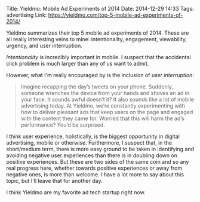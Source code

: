Title: Yieldmo: Mobile Ad Experiments of 2014
Date: 2014-12-29 14:33
Tags: advertising
Link: https://yieldmo.com/top-5-mobile-ad-experiments-of-2014/

Yieldmo summarizes their top 5 mobile ad experiments of 2014. These are all really interesting veins
to mine: intentionality, engagement, viewability, urgency, and user interruption.

_Intentionality_ is incredibly important in mobile. I suspect that the accidental click problem is
much larger than any of us want to admit.

However, what I'm really encouraged by is the inclusion of _user interruption_:

> Imagine recapping the day’s tweets on your phone. Suddenly, someone wrenches the device from your
> hands and shoves an ad in your face. It sounds awful doesn’t it? It also sounds like a lot of
> mobile advertising today. At Yieldmo, we’re constantly experimenting with how to deliver pleasant
> ads that keep users on the page and engaged with the content they came for. Worried that this
> will harm the ad’s performance? You’d be surprised.

I think user experience, holistically, is the biggest opportunity in digital advertising, mobile or
otherwise. Furthermore, I suspect that, in the short/medium term, there is more easy ground to be
taken in identifying and avoiding negative user experiences than there is in doubling down on
positive experiences. But these are two sides of the same coin and so any real progress here,
whether towards positive experiences or away from negative ones, is more than welcome. I have a lot
more to say about this topic, but I'll leave that for another day.

I think Yieldmo are my favorite ad tech startup right now.
